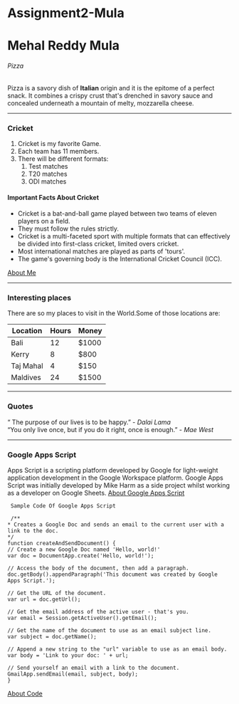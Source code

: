 # Assignment2-Mula
# Mehal Reddy Mula
###### Pizza
Pizza is a savory dish of **Italian** origin and it  is the epitome of a perfect snack. It combines a crispy crust that's drenched in savory sauce and concealed underneath a mountain of melty, mozzarella cheese.


--------------------------------------

### Cricket
1. Cricket is my favorite Game.
2. Each team has 11 members.
3. There will be different formats:
     1. Test matches
     2. T20 matches
     3. ODI matches

#### Important Facts About Cricket
* Cricket is a bat-and-ball game played between two teams of eleven players on a field.
* They must follow the rules strictly.
* Cricket is a multi-faceted sport with multiple formats that can effectively be divided into 
       first-class cricket, limited overs cricket.
* Most international matches are played as parts of 'tours'.
* The game's governing body is the International Cricket Council (ICC).

[About Me](https://github.com/MehalS542312/Assignment2-Mula/blob/main/AboutMe.md)

---------------------------------------

### Interesting places
  
  There are so my places to visit in the World.Some of those locations are:

  | Location | Hours | Money |
  | -------  | ----- | ----- |
  | Bali     | 12    | $1000 |
  | Kerry    | 8     | $800  |
  | Taj Mahal | 4    | $150  |
  | Maldives | 24    | $1500 |

--------------------------------------

###  Quotes
“ The purpose of our lives is to be happy.” - *Dalai Lama* <br>
“You only live once, but if you do it right, once is enough.” - *Mae West*

--------------------------------------

### Google Apps Script
  
  Apps Script is a scripting platform developed by Google for light-weight application development in the Google Workspace platform. Google Apps Script was initially developed by Mike Harm as a side project whilst working as a developer on Google Sheets.
  [About Google Apps Script](https://en.wikipedia.org/wiki/Google_Apps_Script)

  ```
   Sample Code Of Google Apps Script

   /**
 * Creates a Google Doc and sends an email to the current user with a link to the doc.
 */
function createAndSendDocument() {
  // Create a new Google Doc named 'Hello, world!'
  var doc = DocumentApp.create('Hello, world!');

  // Access the body of the document, then add a paragraph.
  doc.getBody().appendParagraph('This document was created by Google Apps Script.');

  // Get the URL of the document.
  var url = doc.getUrl();

  // Get the email address of the active user - that's you.
  var email = Session.getActiveUser().getEmail();

  // Get the name of the document to use as an email subject line.
  var subject = doc.getName();

  // Append a new string to the "url" variable to use as an email body.
  var body = 'Link to your doc: ' + url;

  // Send yourself an email with a link to the document.
  GmailApp.sendEmail(email, subject, body);
}

```
[About Code](https://developers.google.com/apps-script/overview#your_first_script)
